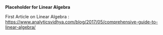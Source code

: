 **Placeholder for Linear Algebra**


First Article on Linear Algebra : https://www.analyticsvidhya.com/blog/2017/05/comprehensive-guide-to-linear-algebra/
